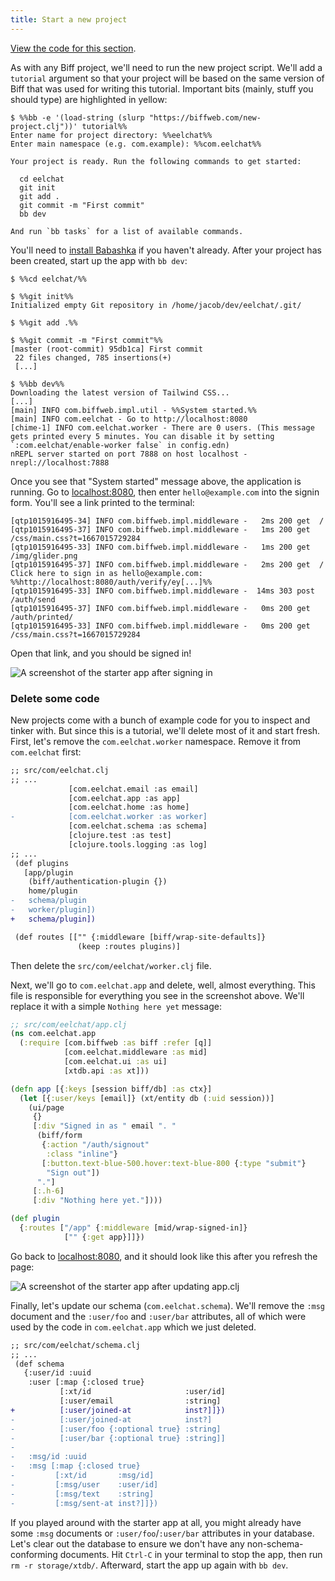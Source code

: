 ```yaml
---
title: Start a new project
---
```


[View the code for this section](https://github.com/jacobobryant/eelchat/commit/1110f0764b81ecfe1b088ee9d286c985d14b349b).

As with any Biff project, we'll need to run the new project script. We'll add a
`tutorial` argument so that your project will be based on the same version of
Biff that was used for writing this tutorial. Important bits (mainly, stuff you
should type) are highlighted in yellow:

```plain
$ %%bb -e '(load-string (slurp "https://biffweb.com/new-project.clj"))' tutorial%%
Enter name for project directory: %%eelchat%%
Enter main namespace (e.g. com.example): %%com.eelchat%%

Your project is ready. Run the following commands to get started:

  cd eelchat
  git init
  git add .
  git commit -m "First commit"
  bb dev

And run `bb tasks` for a list of available commands.
```

You'll need to
[install Babashka](https://github.com/babashka/babashka#installation) if you
haven't already. After your project has been created, start up the app with
`bb dev`:

```plain
$ %%cd eelchat/%%

$ %%git init%%
Initialized empty Git repository in /home/jacob/dev/eelchat/.git/

$ %%git add .%%

$ %%git commit -m "First commit"%%
[master (root-commit) 95db1ca] First commit
 22 files changed, 785 insertions(+)
 [...]

$ %%bb dev%%
Downloading the latest version of Tailwind CSS...
[...]
[main] INFO com.biffweb.impl.util - %%System started.%%
[main] INFO com.eelchat - Go to http://localhost:8080
[chime-1] INFO com.eelchat.worker - There are 0 users. (This message gets printed every 5 minutes. You can disable it by setting `:com.eelchat/enable-worker false` in config.edn)
nREPL server started on port 7888 on host localhost - nrepl://localhost:7888
```

Once you see that "System started" message above, the application is running.
Go to [localhost:8080](http://localhost:8080), then enter `hello@example.com`
into the signin form. You'll see a link printed to the terminal:

```plain
[qtp1015916495-34] INFO com.biffweb.impl.middleware -   2ms 200 get  /
[qtp1015916495-37] INFO com.biffweb.impl.middleware -   1ms 200 get  /css/main.css?t=1667015729284
[qtp1015916495-33] INFO com.biffweb.impl.middleware -   1ms 200 get  /img/glider.png
[qtp1015916495-37] INFO com.biffweb.impl.middleware -   2ms 200 get  /
Click here to sign in as hello@example.com: %%http://localhost:8080/auth/verify/ey[...]%%
[qtp1015916495-33] INFO com.biffweb.impl.middleware -  14ms 303 post /auth/send
[qtp1015916495-37] INFO com.biffweb.impl.middleware -   0ms 200 get  /auth/printed/
[qtp1015916495-33] INFO com.biffweb.impl.middleware -   0ms 200 get  /css/main.css?t=1667015729284
```

Open that link, and you should be signed in!

![A screenshot of the starter app after signing in](/img/tutorial/signed-in.png)

### Delete some code

New projects come with a bunch of example code for you to inspect and tinker
with. But since this is a tutorial, we'll delete most of it and start fresh. First,
let's remove the `com.eelchat.worker` namespace. Remove it from `com.eelchat` first:

```diff
;; src/com/eelchat.clj
;; ...
             [com.eelchat.email :as email]
             [com.eelchat.app :as app]
             [com.eelchat.home :as home]
-            [com.eelchat.worker :as worker]
             [com.eelchat.schema :as schema]
             [clojure.test :as test]
             [clojure.tools.logging :as log]
;; ...
 (def plugins
   [app/plugin
    (biff/authentication-plugin {})
    home/plugin
-   schema/plugin
-   worker/plugin])
+   schema/plugin])

 (def routes [["" {:middleware [biff/wrap-site-defaults]}
               (keep :routes plugins)]
```

Then delete the `src/com/eelchat/worker.clj` file.

Next, we'll go to `com.eelchat.app` and delete, well, almost everything.
This file is responsible for everything you see in the screenshot above. We'll replace it
with a simple `Nothing here yet` message:

```clojure
;; src/com/eelchat/app.clj
(ns com.eelchat.app
  (:require [com.biffweb :as biff :refer [q]]
            [com.eelchat.middleware :as mid]
            [com.eelchat.ui :as ui]
            [xtdb.api :as xt]))

(defn app [{:keys [session biff/db] :as ctx}]
  (let [{:user/keys [email]} (xt/entity db (:uid session))]
    (ui/page
     {}
     [:div "Signed in as " email ". "
      (biff/form
       {:action "/auth/signout"
        :class "inline"}
       [:button.text-blue-500.hover:text-blue-800 {:type "submit"}
        "Sign out"])
      "."]
     [:.h-6]
     [:div "Nothing here yet."])))

(def plugin
  {:routes ["/app" {:middleware [mid/wrap-signed-in]}
            ["" {:get app}]]})
```

Go back to [localhost:8080](http://localhost:8080), and it should look like
this after you refresh the page:

![A screenshot of the starter app after updating app.clj](/img/tutorial/nothing-here-yet.png)

Finally, let's update our schema (`com.eelchat.schema`). We'll remove the
`:msg` document and the `:user/foo` and `:user/bar` attributes, all of which
were used by the code in `com.eelchat.app` which we just deleted.

```diff
;; src/com/eelchat/schema.clj
;; ...
 (def schema
   {:user/id :uuid
    :user [:map {:closed true}
           [:xt/id                     :user/id]
           [:user/email                :string]
+          [:user/joined-at            inst?]]})
-          [:user/joined-at            inst?]
-          [:user/foo {:optional true} :string]
-          [:user/bar {:optional true} :string]]
-
-   :msg/id :uuid
-   :msg [:map {:closed true}
-         [:xt/id       :msg/id]
-         [:msg/user    :user/id]
-         [:msg/text    :string]
-         [:msg/sent-at inst?]]})
```

If you played around with the starter app at all, you might already have some
`:msg` documents or `:user/foo`/`:user/bar` attributes in your database. Let's
clear out the database to ensure we don't have any non-schema-conforming
documents. Hit `Ctrl-C` in your terminal to stop the app, then run
`rm -r storage/xtdb/`. Afterward, start the app up again with `bb dev`.
